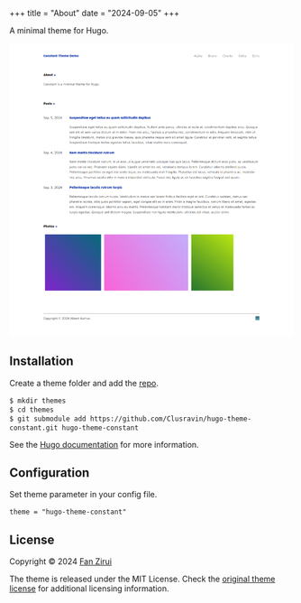 +++
title = "About"
date = "2024-09-05"
+++

A minimal theme for Hugo. 

![Constant](https://github.com/Clusravin/hugo-theme-constant/blob/master/images/screenshot.png?raw=true)

## Installation

Create a theme folder and add the [repo](https://github.com/Clusravin/hugo-theme-constant/).

```
$ mkdir themes
$ cd themes
$ git submodule add https://github.com/Clusravin/hugo-theme-constant.git hugo-theme-constant
```
    
See the [Hugo documentation](https://gohugo.io/themes/installing/) for more information.

## Configuration

Set theme parameter in your config file.

```
theme = "hugo-theme-constant"
```

## License

Copyright © 2024 [Fan Zirui](https://github.com/Clusravin/)

The theme is released under the MIT License. Check the [original theme license](https://github.com/mrmierzejewski/hugo-theme-console/blob/master/LICENSE) for additional licensing information.
